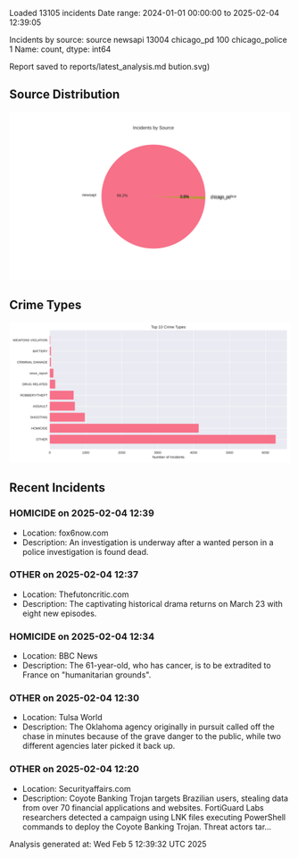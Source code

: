 
Loaded 13105 incidents
Date range: 2024-01-01 00:00:00 to 2025-02-04 12:39:05

Incidents by source:
source
newsapi           13004
chicago_pd          100
chicago_police        1
Name: count, dtype: int64

Report saved to reports/latest_analysis.md
bution.svg)

## Source Distribution
![Source Distribution](images/source_distribution.svg)

## Crime Types
![Crime Types](images/crime_types.svg)

## Recent Incidents

### HOMICIDE on 2025-02-04 12:39
- Location: fox6now.com
- Description: An investigation is underway after a wanted person in a police investigation is found dead.


### OTHER on 2025-02-04 12:37
- Location: Thefutoncritic.com
- Description: The captivating historical drama returns on March 23 with eight new episodes.


### HOMICIDE on 2025-02-04 12:34
- Location: BBC News
- Description: The 61-year-old, who has cancer, is to be extradited to France on "humanitarian grounds".


### OTHER on 2025-02-04 12:30
- Location: Tulsa World
- Description: The Oklahoma agency originally in pursuit called off the chase in minutes because of the grave danger to the public, while two different agencies later picked it back up.


### OTHER on 2025-02-04 12:20
- Location: Securityaffairs.com
- Description: Coyote Banking Trojan targets Brazilian users, stealing data from over 70 financial applications and websites. FortiGuard Labs researchers detected a campaign using LNK files executing PowerShell commands to deploy the Coyote Banking Trojan. Threat actors tar…

Analysis generated at: Wed Feb  5 12:39:32 UTC 2025
